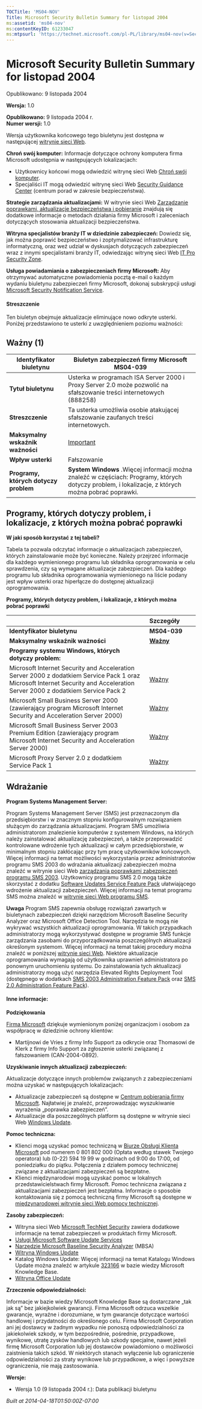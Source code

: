 ```yaml
---
TOCTitle: 'MS04-NOV'
Title: Microsoft Security Bulletin Summary for listopad 2004
ms:assetid: 'ms04-nov'
ms:contentKeyID: 61233047
ms:mtpsurl: 'https://technet.microsoft.com/pl-PL/library/ms04-nov(v=Security.10)'
---
```



Microsoft Security Bulletin Summary for listopad 2004
=====================================================

Opublikowano: 9 listopada 2004

**Wersja:** 1.0

**Opublikowano:** 9 listopada 2004 r.  
**Numer wersji:** 1.0

Wersja użytkownika końcowego tego biuletynu jest dostępna w następującej [witrynie sieci Web](http://www.microsoft.com/poland/security/bulletin/200411_isa.mspx).

**Chroń swój komputer:** Informacje dotyczące ochrony komputera firma Microsoft udostępnia w następujących lokalizacjach:

-   Użytkownicy końcowi mogą odwiedzić witrynę sieci Web [Chroń swój komputer](http://go.microsoft.com/fwlink/?linkid=21169).
-   Specjaliści IT mogą odwiedzić witrynę sieci Web [Security Guidance Center](http://go.microsoft.com/fwlink/?linkid=21171) (centrum porad w zakresie bezpieczeństwa).

**Strategie zarządzania aktualizacjami:** W witrynie sieci Web [Zarządzanie poprawkami, aktualizacje bezpieczeństwa i pobieranie](http://go.microsoft.com/fwlink/?linkid=21168) znajdują się dodatkowe informacje o metodach działania firmy Microsoft i zaleceniach dotyczących stosowania aktualizacji bezpieczeństwa.

**Witryna specjalistów branży IT w dziedzinie zabezpieczeń:** Dowiedz się, jak można poprawić bezpieczeństwo i zoptymalizować infrastrukturę informatyczną, oraz weź udział w dyskusjach dotyczących zabezpieczeń wraz z innymi specjalistami branży IT, odwiedzając witrynę sieci Web [IT Pro Security Zone](http://go.microsoft.com/fwlink/?linkid=21164).

**Usługa powiadamiania o zabezpieczeniach firmy Microsoft:** Aby otrzymywać automatyczne powiadomienia pocztą e-mail o każdym wydaniu biuletynu zabezpieczeń firmy Microsoft, dokonaj subskrypcji usługi [Microsoft Security Notification Service](http://go.microsoft.com/fwlink/?linkid=21163).

#### Streszczenie

Ten biuletyn obejmuje aktualizacje eliminujące nowo odkryte usterki. Poniżej przedstawiono te usterki z uwzględnieniem poziomu ważności:

Ważny (1)
---------


| Identyfikator biuletynu               | Biuletyn zabezpieczeń firmy Microsoft MS04-039                                                                                                      |
|---------------------------------------|-----------------------------------------------------------------------------------------------------------------------------------------------------|
| **Tytuł biuletynu**                   | Usterka w programach ISA Server 2000 i Proxy Server 2.0 może pozwolić na sfałszowanie treści internetowych (888258)                                 |
| **Streszczenie**                      | Ta usterka umożliwia osobie atakującej sfałszowanie zaufanych treści internetowych.                                                                 |
| **Maksymalny wskaźnik ważności**      | [Important](http://go.microsoft.com/fwlink/?linkid=21140)                                                                                           |
| **Wpływ usterki**                     | Fałszowanie                                                                                                                                         |
| **Programy, których dotyczy problem** | **System Windows** .Więcej informacji można znaleźć w częściach: Programy, których dotyczy problem, i lokalizacje, z których można pobrać poprawki. |

Programy, których dotyczy problem, i lokalizacje, z których można pobrać poprawki
---------------------------------------------------------------------------------


**W jaki sposób korzystać z tej tabeli?**

Tabela ta pozwala odczytać informacje o aktualizacjach zabezpieczeń, których zainstalowanie może być konieczne. Należy przejrzeć informacje dla każdego wymienionego programu lub składnika oprogramowania w celu sprawdzenia, czy są wymagane aktualizacje zabezpieczeń. Dla każdego programu lub składnika oprogramowania wymienionego na liście podany jest wpływ usterki oraz hiperłącze do dostępnej aktualizacji oprogramowania.

**Programy, których dotyczy problem, i lokalizacje, z których można pobrać poprawki**

|                                                                                                                                                                              | Szczegóły                                                                                              |
|------------------------------------------------------------------------------------------------------------------------------------------------------------------------------|--------------------------------------------------------------------------------------------------------|
| **Identyfikator biuletynu**                                                                                                                                                  | **MS04-039**                                                                                           |
| **Maksymalny wskaźnik ważności**                                                                                                                                             | [**Ważny**](http://go.microsoft.com/fwlink/?linkid=21140)                                              |
| **Programy systemu Windows, których dotyczy problem:**                                                                                                                       |                                                                                                        |
| Microsoft Internet Security and Acceleration Server 2000 z dodatkiem Service Pack 1 oraz Microsoft Internet Security and Acceleration Server 2000 z dodatkiem Service Pack 2 | [Ważny](http://www.microsoft.com/downloads/details.aspx?familyid=7a4c318f-5ac9-4cf2-8792-a4a62076ebe7) |
| Microsoft Small Business Server 2000 (zawierający program Microsoft Internet Security and Acceleration Server 2000)                                                          | [Ważny](http://www.microsoft.com/downloads/details.aspx?familyid=7a4c318f-5ac9-4cf2-8792-a4a62076ebe7) |
| Microsoft Small Business Server 2003 Premium Edition (zawierający program Microsoft Internet Security and Acceleration Server 2000)                                          | [Ważny](http://www.microsoft.com/downloads/details.aspx?familyid=7a4c318f-5ac9-4cf2-8792-a4a62076ebe7) |
| Microsoft Proxy Server 2.0 z dodatkiem Service Pack 1                                                                                                                        | [Ważny](http://www.microsoft.com/downloads/details.aspx?familyid=7a4c318f-5ac9-4cf2-8792-a4a62076ebe7) |

Wdrażanie
---------


**Program Systems Management Server:**

Program Systems Management Server (SMS) jest przeznaczonym dla przedsiębiorstw i w znacznym stopniu konfigurowalnym rozwiązaniem służącym do zarządzania aktualizacjami. Program SMS umożliwia administratorom znalezienie komputerów z systemem Windows, na których należy zainstalować aktualizację zabezpieczeń, a także przeprowadzić kontrolowane wdrożenie tych aktualizacji w całym przedsiębiorstwie, w minimalnym stopniu zakłócając przy tym pracę użytkowników końcowych. Więcej informacji na temat możliwości wykorzystania przez administratorów programu SMS 2003 do wdrażania aktualizacji zabezpieczeń można znaleźć w witrynie sieci Web [zarządzania poprawkami zabezpieczeń programu SMS 2003](http://go.microsoft.com/fwlink/?linkid=22939). Użytkownicy programu SMS 2.0 mogą także skorzystać z dodatku [Software Updates Service Feature Pack](http://go.microsoft.com/fwlink/?linkid=33340) ułatwiającego wdrożenie aktualizacji zabezpieczeń. Więcej informacji na temat programu SMS można znaleźć w [witrynie sieci Web programu SMS](http://go.microsoft.com/fwlink/?linkid=21158).

**Uwaga** Program SMS zapewnia obsługę rozwiązań zawartych w biuletynach zabezpieczeń dzięki narzędziom Microsoft Baseline Security Analyzer oraz Microsoft Office Detection Tool. Narzędzia te mogą nie wykrywać wszystkich aktualizacji oprogramowania. W takich przypadkach administratorzy mogą wykorzystywać dostępne w programie SMS funkcje zarządzania zasobami do przyporządkowania poszczególnych aktualizacji określonym systemom. Więcej informacji na temat takiej procedury można znaleźć w poniższej [witrynie sieci Web](http://go.microsoft.com/fwlink/?linkid=33341). Niektóre aktualizacje oprogramowania wymagają od użytkownika uprawnień administratora po ponownym uruchomieniu systemu. Do zainstalowania tych aktualizacji administratorzy mogą użyć narzędzia Elevated Rights Deployment Tool (dostępnego w dodatkach [SMS 2003 Administration Feature Pack](http://go.microsoft.com/fwlink/?linkid=33387) oraz [SMS 2.0 Administration Feature Pack](http://go.microsoft.com/fwlink/?linkid=21161)).

#### Inne informacje:

**Podziękowania**

[Firma Microsoft](http://go.microsoft.com/fwlink/?linkid=21127) dziękuje wymienionym poniżej organizacjom i osobom za współpracę w dziedzinie ochrony klientów:

-   Martijnowi de Vries z firmy Info Support za odkrycie oraz Thomasowi de Klerk z firmy Info Support za zgłoszenie usterki związanej z fałszowaniem (CAN-2004-0892).

**Uzyskiwanie innych aktualizacji zabezpieczeń:**

Aktualizacje dotyczące innych problemów związanych z zabezpieczeniami można uzyskać w następujących lokalizacjach:

-   Aktualizacje zabezpieczeń są dostępne w [Centrum pobierania firmy Microsoft](http://go.microsoft.com/fwlink/?linkid=21129). Najłatwiej je znaleźć, przeprowadzając wyszukiwanie wyrażenia „poprawka zabezpieczeń”.
-   Aktualizacje dla poszczególnych platform są dostępne w witrynie sieci Web [Windows Update](http://go.microsoft.com/fwlink/?linkid=21130).

**Pomoc techniczna:**

-   Klienci mogą uzyskać pomoc techniczną w [Biurze Obsługi Klienta Microsoft](http://go.microsoft.com/fwlink/?linkid=21131) pod numerem 0 801 802 000 (Opłata według stawek Twojego operatora) lub (0-22) 594 19 99 w godzinach od 9:00 do 17:00, od poniedziałku do piątku. Połączenia z działem pomocy technicznej związane z aktualizacjami zabezpieczeń są bezpłatne.
-   Klienci międzynarodowi mogą uzyskać pomoc w lokalnych przedstawicielstwach firmy Microsoft. Pomoc techniczna związana z aktualizacjami zabezpieczeń jest bezpłatna. Informacje o sposobie kontaktowania się z pomocą techniczną firmy Microsoft są dostępne w [międzynarodowej witrynie sieci Web pomocy technicznej](http://go.microsoft.com/fwlink/?linkid=21155).

**Zasoby zabezpieczeń:**

-   Witryna sieci Web [Microsoft TechNet Security](http://go.microsoft.com/fwlink/?linkid=21132) zawiera dodatkowe informacje na temat zabezpieczeń w produktach firmy Microsoft.
-   [Usługi Microsoft Software Update Services](http://go.microsoft.com/fwlink/?linkid=21133)
-   [Narzędzie Microsoft Baseline Security Analyzer](http://go.microsoft.com/fwlink/?linkid=21134) (MBSA)
-   [Witryna Windows Update](http://go.microsoft.com/fwlink/?linkid=21130)
-   Katalog Windows Update: Więcej informacji na temat Katalogu Windows Update można znaleźć w artykule [323166](http://support.microsoft.com/default.aspx?scid=kb;en-us;323166) w bazie wiedzy Microsoft Knowledge Base.
-   [Witryna Office Update](http://go.microsoft.com/fwlink/?linkid=21135)

**Zrzeczenie odpowiedzialności:**

Informacje w bazie wiedzy Microsoft Knowledge Base są dostarczane „tak jak są” bez jakiejkolwiek gwarancji. Firma Microsoft odrzuca wszelkie gwarancje, wyraźne i dorozumiane, w tym gwarancje dotyczące wartości handlowej i przydatności do określonego celu. Firma Microsoft Corporation ani jej dostawcy w żadnym wypadku nie ponoszą odpowiedzialności za jakiekolwiek szkody, w tym bezpośrednie, pośrednie, przypadkowe, wynikowe, utratę zysków handlowych lub szkody specjalne, nawet jeżeli firmę Microsoft Corporation lub jej dostawców powiadomiono o możliwości zaistnienia takich szkód. W niektórych stanach wyłączenie lub ograniczenie odpowiedzialności za straty wynikowe lub przypadkowe, a więc i powyższe ograniczenia, nie mają zastosowania.

**Wersje:**

-   Wersja 1.0 (9 listopada 2004 r.): Data publikacji biuletynu

*Built at 2014-04-18T01:50:00Z-07:00*
